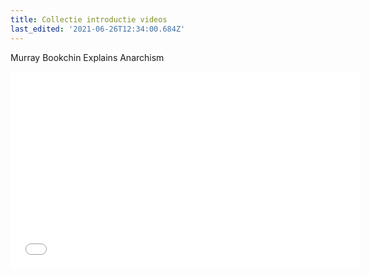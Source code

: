 ```yaml
---
title: Collectie introductie videos
last_edited: '2021-06-26T12:34:00.684Z'
---
```

Murray Bookchin Explains Anarchism  
<iframe width="560" height="315" src="[https://www.youtube.com/embed/rwp3CQVzzak](https://www.youtube.com/embed/rwp3CQVzzak "https://www.youtube.com/embed/rwp3CQVzzak")" title="YouTube video player" frameborder="0" allow="accelerometer; autoplay; clipboard-write; encrypted-media; gyroscope; picture-in-picture" allowfullscreen></iframe>
